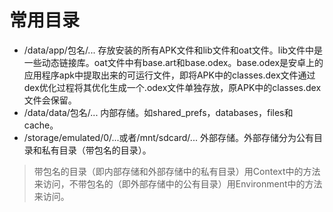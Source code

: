 # 常用目录
* /data/app/包名/... 存放安装的所有APK文件和lib文件和oat文件。lib文件中是一些动态链接库。oat文件中有base.art和base.odex。base.odex是安卓上的应用程序apk中提取出来的可运行文件，即将APK中的classes.dex文件通过dex优化过程将其优化生成一个.odex文件单独存放，原APK中的classes.dex文件会保留。
* /data/data/包名/... 内部存储。如shared_prefs，databases，files和cache。
* /storage/emulated/0/...或者/mnt/sdcard/... 外部存储。外部存储分为公有目录和私有目录（带包名的目录）。
> 带包名的目录（即内部存储和外部存储中的私有目录）用Context中的方法来访问，不带包名的（即外部存储中的公有目录）用Environment中的方法来访问。
